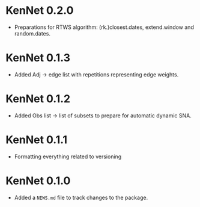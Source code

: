 # KenNet 0.2.0
* Preparations for RTWS algorithm: (rk.)closest.dates, extend.window and random.dates.

# KenNet 0.1.3
* Added Adj -> edge list with repetitions representing edge weights.

# KenNet 0.1.2
* Added Obs list -> list of subsets to prepare for automatic dynamic SNA.

# KenNet 0.1.1
* Formatting everything related to versioning


# KenNet 0.1.0

* Added a `NEWS.md` file to track changes to the package.
